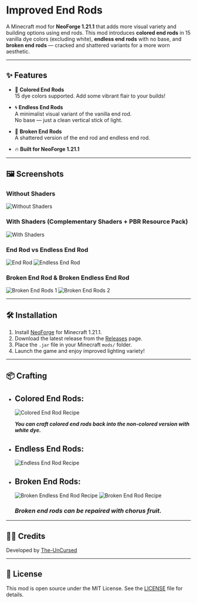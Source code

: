 # Improved End Rods

A Minecraft mod for **NeoForge 1.21.1** that adds more visual variety and
building options using end rods. This mod introduces **colored end rods** in 15 vanilla dye colors (excluding white),
**endless end rods** with no base, and **broken end rods** — cracked and shattered variants for a more worn aesthetic.

---

## ✨ Features

- 🎨 **Colored End Rods**  
  15 dye colors supported. Add some vibrant flair to your builds!


- 🌀 **Endless End Rods**  
  A minimalist visual variant of the vanilla end rod.  
  No base — just a clean vertical stick of light.


- 🔮 **Broken End Rods**  
  A shattered version of the end rod and endless end rod.


- 🔥 **Built for NeoForge 1.21.1**

---

## 🖼️ Screenshots

### Without Shaders
![Without Shaders](./images/without-shaders.png)

### With Shaders (Complementary Shaders + PBR Resource Pack)
![With Shaders](./images/shaders-with-pbr-resource-pack.png)

### End Rod vs Endless End Rod
![End Rod](./images/end-rod-shaders.png)
![Endless End Rod](./images/endless-end-rod-shaders.png)

### Broken End Rod & Broken Endless End Rod
![Broken End Rods 1](./images/broken-end-rods-1.png)
![Broken End Rods 2](./images/broken-end-rods-2.png)

---

## 🛠️ Installation

1. Install [NeoForge](https://neoforged.net/) for Minecraft 1.21.1.
2. Download the latest release from the [Releases](https://github.com/The-UnCursed/NeoForge-Improved-End-Rods-1.21.1/releases) page.
3. Place the `.jar` file in your Minecraft `mods/` folder.
4. Launch the game and enjoy improved lighting variety!

---

## 📦 Crafting

- ## **Colored End Rods**:  
  ![Colored End Rod Recipe](./images/recipe-colored-end-rod.png) 

  ***You can craft colored end rods back into the non-colored version with white dye.***


- ## **Endless End Rods**:  
  ![Endless End Rod Recipe](./images/recipe-endless-end-rod.png)


- ## **Broken End Rods**:
  ![Broken Endless End Rod Recipe](./images/recipe-broken-endless-end-rod.png)
  ![Broken End Rod Recipe](./images/recipe-broken-end-rod.png)
  ### *Broken end rods can be repaired with chorus fruit.*

---

## 🧑‍💻 Credits

Developed by [The-UnCursed](https://github.com/The-UnCursed)

---

## 📜 License

This mod is open source under the MIT License. See the [LICENSE](./LICENSE) file for details.
